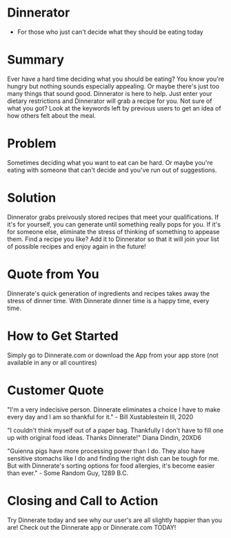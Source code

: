 # Dinnerator
- For those who just can't decide what they should be eating today

# Summary
Ever have a hard time deciding what you should be eating? You know you're hungry but nothing sounds especially appealing. Or maybe there's just too many things that sound good. Dinnerator is here to help. Just enter your dietary restrictions and Dinnerator will grab a recipe for you. Not sure of what you got? Look at the keywords left by previous users to get an idea of how others felt about the meal.

# Problem
Sometimes deciding what you want to eat can be hard. Or maybe you're eating with someone that can't decide and you've run out of suggestions.

# Solution
Dinnerator grabs preivously stored recipes that meet your qualifications. If it's for yourself, you can generate until something really pops for you. If it's for someone else, eliminate the stress of thinking of something to appease them. Find a recipe you like? Add it to Dinnerator so that it will join your list of possible recipes and enjoy again in the future!

# Quote from You
Dinnerate's quick generation of ingredients and recipes takes away the stress of dinner time. With Dinnerate dinner time is a happy time, every time.

# How to Get Started
Simply go to Dinnerate.com or download the App from your app store (not available in any or all countires)

# Customer Quote
"I'm a very indecisive person. Dinnerate eliminates a choice I have to make every day and I am so thankful for it." - Bill Xustablestein III, 2020

"I couldn't think myself out of a paper bag. Thankfully I don't have to fill one up with original food ideas. Thanks Dinnerate!" Diana Dindin, 20XD6

"Guienna pigs have more processing power than I do. They also have sensitive stomachs like I do and finding the right dish can be tough for me. But with Dinnerate's sorting options for food allergies, it's become easier than ever." - Some Random Guy, 1289 B.C.

# Closing and Call to Action
Try Dinnerate today and see why our user's are all slightly happier than you are! Check out the Dinnerate app or Dinnerate.com TODAY!